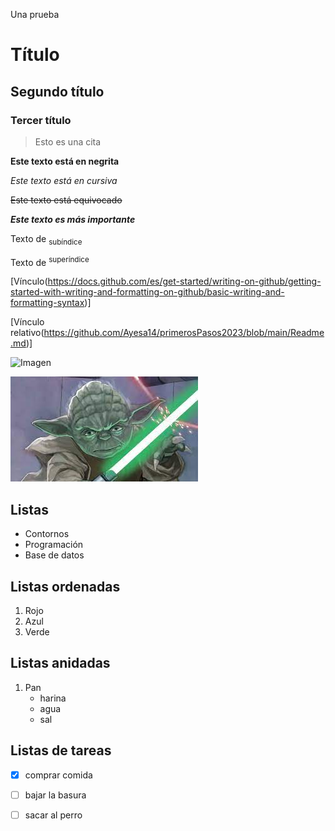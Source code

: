 Una prueba

# Título
## Segundo título
### Tercer título

> Esto es una cita

**Este texto está en negrita**

_Este texto está en cursiva_

~~Este texto está equivocado~~

***Este texto es más importante***

Texto de <sub>subíndice</sub>

Texto de <sup>superíndice</sup>

[Vínculo(https://docs.github.com/es/get-started/writing-on-github/getting-started-with-writing-and-formatting-on-github/basic-writing-and-formatting-syntax)]

[Vínculo relativo(https://github.com/Ayesa14/primerosPasos2023/blob/main/Readme.md)]

![Imagen](https://agenciacomma.com/wp-content/uploads/2021/04/busqueda-inversa-imagenes.jpg)

![yoda](./images/yoda.jpeg)

## Listas

- Contornos
- Programación
- Base de datos

## Listas ordenadas

1. Rojo
2. Azul
3. Verde

## Listas anidadas

1. Pan
    - harina
    - agua
    - sal

## Listas de tareas

- [x] comprar comida
- [ ] bajar la basura
- [ ] sacar al perro


